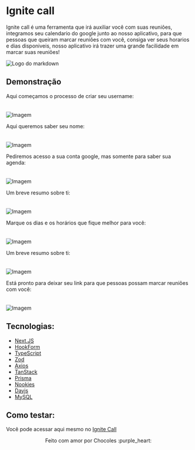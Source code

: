 # Ignite call

Ignite call é uma ferramenta que irá auxiliar você com suas reuniões, integramos seu calendario do google junto ao nosso aplicativo, para que pessoas que queiram marcar reuniões com você, consiga ver seus horarios e dias disponiveis, nosso aplicativo irá trazer uma grande facilidade em marcar suas reuniões!

![Logo do markdown](https://github.com/chocolesdeveloper/imagens/blob/main/capa-ignite-call.png)

## Demonstração

<p align="center">
  <p>Aqui começamos o processo de criar seu username:</p>
  <img src="https://github.com/chocolesdeveloper/imagens/blob/main/home-ignite-call.png" alt="Imagem" style="margin-top: 20px;">
</p>
<p align="center">
  <p>Aqui queremos saber seu nome:</p>
  <img src="https://github.com/chocolesdeveloper/imagens/blob/main/register-ignite-call.png" alt="Imagem" style="margin-top: 20px;">
</p>
<p align="center">
  <p>Pediremos acesso a sua conta google, mas somente para saber sua agenda:</p>
  <img src="https://github.com/chocolesdeveloper/imagens/blob/main/connect-calendar-ignite-call.png" alt="Imagem" style="margin-top: 20px;">
</p>
<p align="center">
  <p>Um breve resumo sobre ti:</p>
  <img src="https://github.com/chocolesdeveloper/imagens/blob/main/about-ignite-call.png" alt="Imagem" style="margin-top: 20px;">
</p>
<p align="center">
  <p>Marque os dias e os horários que fique melhor para você:</p>
  <img src="https://github.com/chocolesdeveloper/imagens/blob/main/time-intervals-ignite-call.png" alt="Imagem" style="margin-top: 20px;">
</p>
<p align="center">
  <p>Um breve resumo sobre ti:</p>
  <img src="https://github.com/chocolesdeveloper/imagens/blob/main/about-ignite-call.png" alt="Imagem" style="margin-top: 20px;">
</p>
<p align="center">
  <p>Está pronto para deixar seu link para que pessoas possam marcar reuniões com você:</p>
  <img src="https://github.com/chocolesdeveloper/imagens/blob/main/schedule-ignite-call.png" alt="Imagem" style="margin-top: 20px;">
</p>

## Tecnologias:

- [Next.JS](https://nextjs.org)
- [HookForm](https://www.react-hook-form.com)
- [TypeScript](https://www.typescriptlang.org)
- [Zod](https://www.npmjs.com/package/zod)
- [Axios](https://github.com/axios/axios)
- [TanStack](https://tanstack.com/query/latest)
- [Prisma](https://www.prisma.io)
- [Nookies](https://www.npmjs.com/package/nookies)
- [Dayjs](https://day.js.org)
- [MySQL](https://www.mysql.com)

## Como testar:

<p>
  Você pode acessar aqui mesmo no <a href="https://ignite-call-zeta-two.vercel.app">Ignite Call</a>
</p>

<p align="center">
  Feito com amor por Chocoles :purple_heart:
</p>
